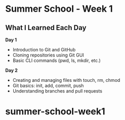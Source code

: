 # Summer School - Week 1

## What I Learned Each Day

**Day 1**  
- Introduction to Git and GitHub  
- Cloning repositories using Git GUI  
- Basic CLI commands (pwd, ls, mkdir, etc.)

**Day 2**  
- Creating and managing files with touch, rm, chmod 
- Git basics: init, add, commit, push  
- Understanding branches and pull requests
# summer-school-week1
